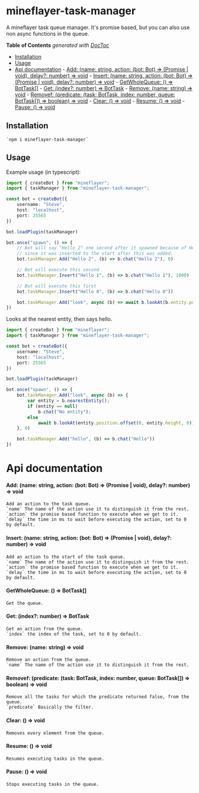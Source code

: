 # mineflayer-task-manager

A mineflayer task queue manager. It's promise based, but you can also use non async functions in the queue.

<!-- START doctoc generated TOC please keep comment here to allow auto update -->
<!-- DON'T EDIT THIS SECTION, INSTEAD RE-RUN doctoc TO UPDATE -->
**Table of Contents**  *generated with [DocToc](https://github.com/thlorenz/doctoc)*

  - [Installation](#installation)
  - [Usage](#usage)
- [Api documentation](#api-documentation)
      - [Add: (name: string, action: (bot: Bot) => (Promise<any> | void), delay?: number) => void](#add-name-string-action-bot-bot--promiseany--void-delay-number--void)
      - [Insert: (name: string, action: (bot: Bot) => (Promise<any> | void), delay?: number) => void](#insert-name-string-action-bot-bot--promiseany--void-delay-number--void)
      - [GetWholeQueue: () => BotTask[]](#getwholequeue---bottask)
      - [Get: (index?: number) => BotTask](#get-index-number--bottask)
      - [Remove: (name: string) => void](#remove-name-string--void)
      - [Removef: (predicate: (task: BotTask, index: number, queue: BotTask[]) => boolean) => void](#removef-predicate-task-bottask-index-number-queue-bottask--boolean--void)
      - [Clear: () => void](#clear---void)
      - [Resume: () => void](#resume---void)
      - [Pause: () => void](#pause---void)

<!-- END doctoc generated TOC please keep comment here to allow auto update -->

## Installation
    `npm i mineflayer-task-manager`

## Usage
Example usage (in typescript):
```ts
import { createBot } from "mineflayer";
import { taskManager } from "mineflayer-task-manager";

const bot = createBot({
    username: "Steve",
    host: "localhost",
    port: 25565
})

bot.loadPlugin(taskManager)

bot.once("spawn", () => {
    // Bot will say "Hello 2" one second after it spawned because of Hello 1 executing after 1000 ms,
    // since it was inserted to the start after this was added.
    bot.taskManager.Add("Hello 2", (b) => b.chat("Hello 2"), 0)

    // Bot will execute this second
    bot.taskManager.Insert("Hello 1", (b) => b.chat("Hello 1"), 1000)

    // Bot will execute this first
    bot.taskManager.Insert("Hello 0", (b) => b.chat("Hello 0"))

    bot.taskManager.Add("look", async (b) => await b.lookAt(b.entity.position.offset(0, 0, 1)), 0)
})
```

Looks at the nearest entity, then says hello.
```ts
import { createBot } from "mineflayer";
import { taskManager } from "mineflayer-task-manager";

const bot = createBot({
    username: "Steve",
    host: "localhost",
    port: 25565
})

bot.loadPlugin(taskManager)

bot.once("spawn", () => {
    bot.taskManager.Add("look", async (b) => {
        var entity = b.nearestEntity();
        if (entity == null)
            b.chat("No entity");
        else
            await b.lookAt(entity.position.offset(0, entity.height, 0))
    }, 0)

    bot.taskManager.Add("hello", (b) => b.chat("Hello"))
})
```

# Api documentation

#### Add: (name: string, action: (bot: Bot) => (Promise<any> | void), delay?: number) => void
	Add an action to the task queue.
	`name` The name of the action use it to distinguish it from the rest.
	`action` the promise based function to execute when we get to it.
	`delay` the time in ms to wait before executing the action, set to 0 by default.

#### Insert: (name: string, action: (bot: Bot) => (Promise<any> | void), delay?: number) => void
	Add an action to the start of the task queue.
	`name` The name of the action use it to distinguish it from the rest.
	`action` the promise based function to execute when we get to it.
	`delay` the time in ms to wait before executing the action, set to 0 by default.

#### GetWholeQueue: () => BotTask[]
	Get the queue.

#### Get: (index?: number) => BotTask
	Get an action from the queue.
	`index` the index of the task, set to 0 by default.

#### Remove: (name: string) => void
	Remove an action from the queue.
	`name` The name of the action use it to distinguish it from the rest.

#### Removef: (predicate: (task: BotTask, index: number, queue: BotTask[]) => boolean) => void
    Remove all the tasks for which the predicate returned false, from the queue.
    `predicate` Basically the filter.

#### Clear: () => void
    Removes every element from the queue.

#### Resume: () => void
	Resumes executing tasks in the queue.

#### Pause: () => void
	Stops executing tasks in the queue.